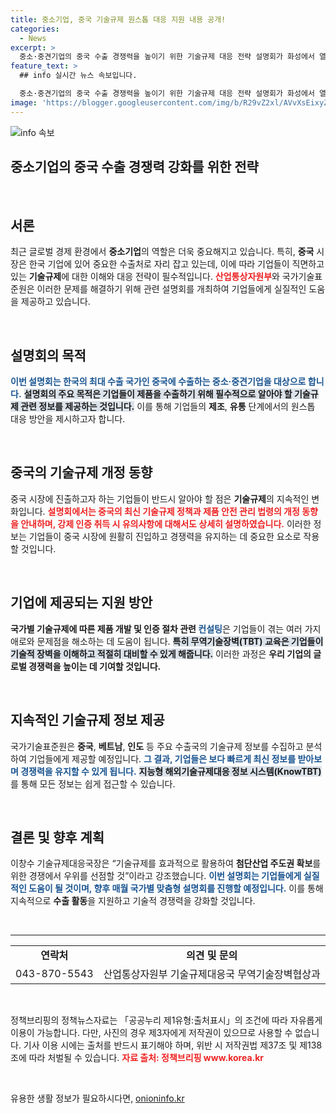 ```yaml
---
title: 중소기업, 중국 기술규제 원스톱 대응 지원 내용 공개!
categories:
  - News
excerpt: >
  중소·중견기업의 중국 수출 경쟁력을 높이기 위한 기술규제 대응 전략 설명회가 화성에서 열렸습니다. 이번 행사에서는 최신 규제 정보를 제공하며, 원스톱 대응 방안을 통해 기업의 글로벌 경쟁력 강화를 지원하겠다는 정부의 의지가 담겨 있습니다.
feature_text: >
  ## info 실시간 뉴스 속보입니다.

  중소·중견기업의 중국 수출 경쟁력을 높이기 위한 기술규제 대응 전략 설명회가 화성에서 열렸습니다. 이번 행사에서는 최신 규제 정보를 제공하며, 원스톱 대응 방안을 통해 기업의 글로벌 경쟁력 강화를 지원하겠다는 정부의 의지가 담겨 있습니다.
image: 'https://blogger.googleusercontent.com/img/b/R29vZ2xl/AVvXsEixyZcFfHzMRdzZMjFBmAUKJYCLCGyLL1o632UiGVXcaFdKo_bkvkuCioo0uUKlGfBVcT3P84aROyZIXSBEx3Aw5nCQ3pTgDom1WDC4m8eifvWiAmWEEVb4x6G_l8C0QH225ldMjyaFvpxGEBGNO37VmDTDMHGhJPq73UglMfDca1-0aw/s1600/blogspot.png'
---
```


<p><img src="https://blogger.googleusercontent.com/img/b/R29vZ2xl/AVvXsEixyZcFfHzMRdzZMjFBmAUKJYCLCGyLL1o632UiGVXcaFdKo_bkvkuCioo0uUKlGfBVcT3P84aROyZIXSBEx3Aw5nCQ3pTgDom1WDC4m8eifvWiAmWEEVb4x6G_l8C0QH225ldMjyaFvpxGEBGNO37VmDTDMHGhJPq73UglMfDca1-0aw/s1600/blogspot.png" alt="info 속보" /></p>

<h2 data-ke-size="size26">중소기업의 중국 수출 경쟁력 강화를 위한 전략</h2>

<p data-ke-size="size16">&nbsp;</p>

<h2 data-ke-size="size26">서론</h2>

<p data-ke-size="size16">최근 글로벌 경제 환경에서 <b>중소기업</b>의 역할은 더욱 중요해지고 있습니다. 특히, <b>중국</b> 시장은 한국 기업에 있어 중요한 수출처로 자리 잡고 있는데, 이에 따라 기업들이 직면하고 있는 <b>기술규제</b>에 대한 이해와 대응 전략이 필수적입니다. <b><span style="color: #ee2323;">산업통상자원부</span></b>와 국가기술표준원은 이러한 문제를 해결하기 위해 관련 설명회를 개최하여 기업들에게 실질적인 도움을 제공하고 있습니다.</p>

<p data-ke-size="size16">&nbsp;</p>

<h2 data-ke-size="size26">설명회의 목적</h2>

<p data-ke-size="size16"><b><span style="color: #1a5490;">이번 설명회는 한국의 최대 수출 국가인 중국에 수출하는 중소·중견기업을 대상으로 합니다.</span></b> <b><span style="background-color: #21538527;">설명회의 주요 목적은 기업들이 제품을 수출하기 위해 필수적으로 알아야 할 기술규제 관련 정보를 제공하는 것입니다.</span></b> 이를 통해 기업들의 <b>제조</b>, <b>유통</b> 단계에서의 원스톱 대응 방안을 제시하고자 합니다.</p>

<p data-ke-size="size16">&nbsp;</p>

<h2 data-ke-size="size26">중국의 기술규제 개정 동향</h2>

<p data-ke-size="size16">중국 시장에 진출하고자 하는 기업들이 반드시 알아야 할 점은 <b>기술규제</b>의 지속적인 변화입니다. <b><span style="color: #ee2323;">설명회에서는 중국의 최신 기술규제 정책과 제품 안전 관리 법령의 개정 동향을 안내하며, 강제 인증 취득 시 유의사항에 대해서도 상세히 설명하였습니다.</span></b> 이러한 정보는 기업들이 중국 시장에 원활히 진입하고 경쟁력을 유지하는 데 중요한 요소로 작용할 것입니다.</p>

<p data-ke-size="size16">&nbsp;</p>

<h2 data-ke-size="size26">기업에 제공되는 지원 방안</h2>

<p data-ke-size="size16"><b>국가별 기술규제에 따른 제품 개발 및 인증 절차 관련 <span style="color: #1a5490;">컨설팅</span></b>은 기업들이 겪는 여러 가지 애로와 문제점을 해소하는 데 도움이 됩니다. <b><span style="background-color: #21538527;">특히 무역기술장벽(TBT) 교육은 기업들이 기술적 장벽을 이해하고 적절히 대비할 수 있게 해줍니다.</span></b> 이러한 과정은 <b>우리 기업의 글로벌 경쟁력을 높이는 데 기여할 것입니다.</b></p>

<p data-ke-size="size16">&nbsp;</p>

<h2 data-ke-size="size26">지속적인 기술규제 정보 제공</h2>

<p data-ke-size="size16">국가기술표준원은 <b>중국</b>, <b>베트남</b>, <b>인도</b> 등 주요 수출국의 기술규제 정보를 수집하고 분석하여 기업들에게 제공할 예정입니다. <b><span style="color: #1a5490;">그 결과, 기업들은 보다 빠르게 최신 정보를 받아보며 경쟁력을 유지할 수 있게 됩니다.</span></b> <b><span style="background-color: #21538527;">지능형 해외기술규제대응 정보 시스템(KnowTBT)</span></b>를 통해 모든 정보는 쉽게 접근할 수 있습니다.</p>

<p data-ke-size="size16">&nbsp;</p>

<h2 data-ke-size="size26">결론 및 향후 계획</h2>

<p data-ke-size="size16">이창수 기술규제대응국장은 “기술규제를 효과적으로 활용하여 <b>첨단산업 주도권 확보</b>를 위한 경쟁에서 우위를 선점할 것”이라고 강조했습니다. <b><span style="color: #1a5490;">이번 설명회는 기업들에게 실질적인 도움이 될 것이며, 향후 매월 국가별 맞춤형 설명회를 진행할 예정입니다.</span></b> 이를 통해 지속적으로 <b>수출 활동</b>을 지원하고 기술적 경쟁력을 강화할 것입니다.</p>

<p data-ke-size="size16">&nbsp;</p>

<hr />

<table style="width: 100%">
    <tr>
        <td style="text-align: center; height: 17px;"><b>연락처</b></td>
        <td style="text-align: center; height: 17px;"><b>의견 및 문의</b></td>
    </tr>
    <tr>
        <td style="text-align: center; height: 17px;">043-870-5543</td>
        <td style="text-align: center; height: 17px;">산업통상자원부 기술규제대응국 무역기술장벽협상과</td>
    </tr>
</table>

<p data-ke-size="size16">&nbsp;</p>

<p data-ke-size="size16">정책브리핑의 정책뉴스자료는 「공공누리 제1유형:출처표시」의 조건에 따라 자유롭게 이용이 가능합니다. 다만, 사진의 경우 제3자에게 저작권이 있으므로 사용할 수 없습니다. 기사 이용 시에는 출처를 반드시 표기해야 하며, 위반 시 저작권법 제37조 및 제138조에 따라 처벌될 수 있습니다. <b><span style="color: #ee2323;">자료 출처: 정책브리핑 www.korea.kr</span></b></p>

<p data-ke-size="size16">&nbsp;</p>
유용한 생활 정보가 필요하시다면, <a href="https://onioninfo.kr" rel="dofollow">onioninfo.kr</a>


